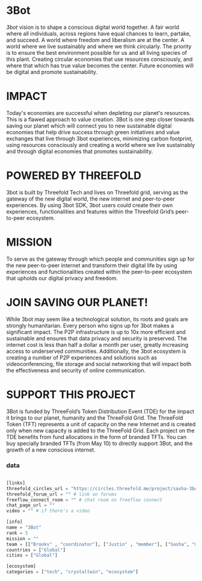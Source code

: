 # 3Bot

*3bot* vision is to shape a conscious digital world together. A fair world where all individuals, across regions have equal chances to learn, partake, and succeed. A world where freedom and liberalism are at the center. A world where we live sustainably and where we think circularly. The priority is to ensure the best environment possible for us and all living species of this plant. Creating circular economies that use resources consciously, and where that which has true value becomes the center. Future economies will be digital and promote sustainability.

# IMPACT

Today's economies are successful when depleting our planet's resources. This is a flawed approach to value creation. 3Bot is one step closer towards saving our planet which will connect you to new sustainable digital economies that help drive success through green initiatives and value exchanges that live through 3bot experiences, minimizing carbon footprint, using resources consciously and creating a world where we live sustainably and through digital economies that promotes sustainability.

# POWERED BY THREEFOLD

3bot is built by Threefold Tech and lives on Threefold grid, serving as the gateway of the new digital world, the new internet and peer-to-peer experiences. By using 3bot SDK, 3bot users could create their own experiences, functionalities and features within the Threefold Grid’s peer-to-peer ecosystem.

# MISSION

To serve as the gateway through which people and communities sign up for the new peer-to-peer internet and transform their digital life by using experiences and functionalities created within the peer-to-peer ecosystem that upholds our digital privacy and freedom.

# JOIN SAVING OUR PLANET!

While 3bot may seem like a technological solution, its roots and goals are strongly humanitarian. Every person who signs up for 3bot makes a significant impact. The P2P infrastructure is up to 10x more efficient and sustainable and ensures that data privacy and security is preserved. The internet cost is less than half a dollar a month per user, greatly increasing access to underserved communities. Additionally, the 3bot ecosystem is creating a number of P2P experiences and solutions such as videoconferencing, file storage and social networking that will impact both the effectiveness and security of online communication.

# SUPPORT THIS PROJECT

3Bot is funded by ThreeFold’s Token Distribution Event (TDE) for the impact it brings to our planet, humanity and the ThreeFold Grid. The ThreeFold Token (TFT) represents a unit of capacity on the new Internet and is created only when new capacity is added to the ThreeFold Grid. Each project on the TDE benefits from fund allocations in the form of branded TFTs. You can buy specially branded TFTs (from May 10) to directly support 3Bot, and the growth of a new conscious internet.

### data

```python

[links]
threefold_circles_url = "https://circles.threefold.me/project/sasha-3bot-20/timeline"   # link on circles.threefold
threefold_forum_url = "" # link on forums
freeflow_connect_room = "" # chat room on freeflow connect
chat_page_url = "" 
video = "" # if there's a video

[info]
name = "3Bot"
rank = 5
mission = ""
team = [["Brooks" , "coordinator"], ["Justin" , "member"], ["Sasha", "member"]] # see above for list of circles roles
countries = ["Global"]
cities = ["Global"]

[ecosystem]
categories = ["tech", "crystaltwin", "ecosystem"]

```
